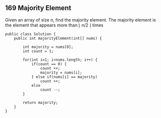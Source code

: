 ## 169 Majority Element
Given an array of size n, find the majority element. The majority element is the element that appears more than ⌊ n/2 ⌋ times

	public class Solution {
	    public int majorityElement(int[] nums) {
	        
	        int majority = nums[0];
	        int count = 1;
	        
	        for(int i=1; i<nums.length; i++) {
	            if(count == 0) {
	                count ++;
	                majority = nums[i];
	            } else if(nums[i] == majority)
	                count ++;
	            else 
	                count --;
	        }
	        
	        return majority;
	    }
	}